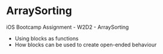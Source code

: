 # ArraySorting
iOS Bootcamp Assignment - W2D2 - ArraySorting

* Using blocks as functions
* How blocks can be used to create open-ended behaviour
